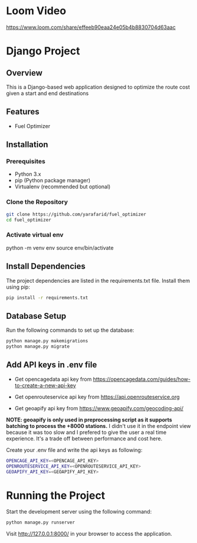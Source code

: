 # Loom Video 
https://www.loom.com/share/effeeb90eaa24e05b4b8830704d63aac

# Django Project  

## Overview  
This is a Django-based web application designed to optimize the route cost given a start and end destinations

## Features  
- Fuel Optimizer

## Installation  

### Prerequisites  
- Python 3.x  
- pip (Python package manager)  
- Virtualenv (recommended but optional)  

### Clone the Repository  
```bash  
git clone https://github.com/yarafarid/fuel_optimizer
cd fuel_optimizer
```

### Activate virtual env  
python -m venv env
source env/bin/activate

## Install Dependencies

The project dependencies are listed in the requirements.txt file. Install them using pip:
```bash
pip install -r requirements.txt
```


## Database Setup

Run the following commands to set up the database:
```bash
python manage.py makemigrations
python manage.py migrate
```

## Add API keys in .env file
* Get opencagedata api key from https://opencagedata.com/guides/how-to-create-a-new-api-key

* Get openrouteservice api key from https://api.openrouteservice.org

* Get geoapify api key from https://www.geoapify.com/geocoding-api/

**NOTE: geoapify is only used in preprocessing script as it supports batching to process the +8000 stations.**
I didn't use it in the endpoint view because it was too slow and I prefered to give the user a real time experience. It's a trade off between performance and cost here.

Create your .env file and write the api keys as following:
```bash
OPENCAGE_API_KEY=<OPENCAGE_API_KEY>
OPENROUTESERVICE_API_KEY=<OPENROUTESERVICE_API_KEY>
GEOAPIFY_API_KEY=<GEOAPIFY_API_KEY>
```

# Running the Project

Start the development server using the following command:
```bash
python manage.py runserver
```
Visit http://127.0.0.1:8000/ in your browser to access the application.


